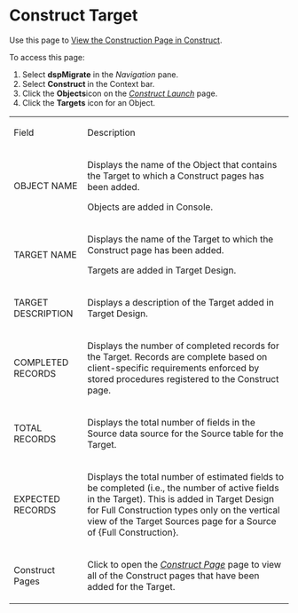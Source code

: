 # Construct Target

<div class="use">

Use this page to [View the Construction Page in
Construct](../Use_Cases/View_the_Construction_page_in_Construct.htm).

</div>

To access this page:

1.  Select **dspMigrate** in the *Navigation* pane.
2.  Select <span style="font-weight: bold;">Construct </span>in the
    Context bar.
3.  Click the <span style="font-weight: bold;">Objects</span>icon on the
    *[Construct Launch](Construct_Launch.htm)* page.
4.  Click the <span style="font-weight: bold;">Targets</span> icon for
    an Object.

<table>
<tbody>
<tr class="odd">
<td><p>Field</p></td>
<td><p>Description</p></td>
</tr>
<tr class="even">
<td><p>OBJECT NAME</p></td>
<td><p>Displays the name of the Object that contains the Target to which a Construct pages has been added.</p>
<p>Objects are added in Console.</p></td>
</tr>
<tr class="odd">
<td><p>TARGET NAME</p></td>
<td><p>Displays the name of the Target to which the Construct page has been added.</p>
<p>Targets are added in Target Design.</p></td>
</tr>
<tr class="even">
<td><p>TARGET DESCRIPTION</p></td>
<td><p>Displays a description of the Target added in Target Design.</p></td>
</tr>
<tr class="odd">
<td><p>COMPLETED RECORDS</p></td>
<td><p>Displays the number of completed records for the Target. Records are complete based on client-specific requirements enforced by stored procedures registered to the Construct page.</p></td>
</tr>
<tr class="even">
<td><p>TOTAL RECORDS</p></td>
<td><p>Displays the total number of fields in the Source data source for the Source table for the Target.</p></td>
</tr>
<tr class="odd">
<td><p>EXPECTED RECORDS</p></td>
<td><p>Displays the total number of estimated fields to be completed (i.e., the number of active fields in the Target). This is added in Target Design for Full Construction types only on the vertical view of the Target Sources page for a Source of {Full Construction}.</p></td>
</tr>
<tr class="even">
<td><p>Construct Pages</p></td>
<td><p>Click to open the <em><a href="Construct_Page.htm">Construct Page</a></em> page to view all of the Construct pages that have been added for the Target.</p></td>
</tr>
</tbody>
</table>
